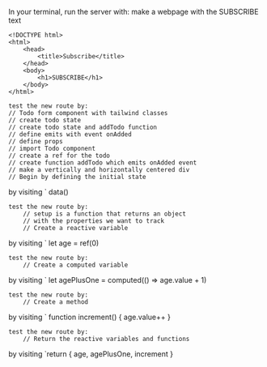In your terminal, run the server with: make a webpage with the SUBSCRIBE text
```
<!DOCTYPE html>
<html>
    <head>
        <title>Subscribe</title>
    </head>
    <body>
        <h1>SUBSCRIBE</h1>
    </body>
</html>
```
```
test the new route by:
// Todo form component with tailwind classes
// create todo state
// create todo state and addTodo function
// define emits with event onAdded
// define props
// import Todo component
// create a ref for the todo
// create function addTodo which emits onAdded event
// make a vertically and horizontally centered div
// Begin by defining the initial state
```
by visiting `
data()
```
test the new route by:
    // setup is a function that returns an object
    // with the properties we want to track
    // Create a reactive variable
```
by visiting `
    let age = ref(0)
```
test the new route by:
    // Create a computed variable
```
by visiting `
    let agePlusOne = computed(() => age.value + 1)
```
test the new route by:
    // Create a method
```
by visiting `
    function increment() {
        age.value++
    }
```
test the new route by:
    // Return the reactive variables and functions
```
by visiting `return { age, agePlusOne, increment }

